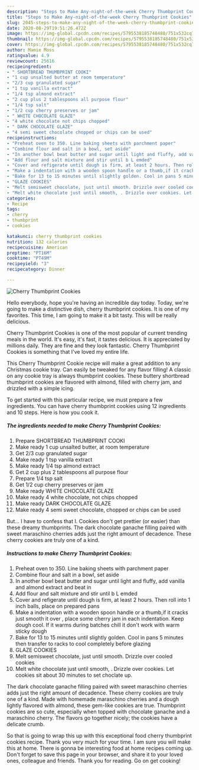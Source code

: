 ```yaml
---
description: "Steps to Make Any-night-of-the-week Cherry Thumbprint Cookies"
title: "Steps to Make Any-night-of-the-week Cherry Thumbprint Cookies"
slug: 2045-steps-to-make-any-night-of-the-week-cherry-thumbprint-cookies
date: 2020-08-29T19:51:26.472Z
image: https://img-global.cpcdn.com/recipes/5795538185748480/751x532cq70/cherry-thumbprint-cookies-recipe-main-photo.jpg
thumbnail: https://img-global.cpcdn.com/recipes/5795538185748480/751x532cq70/cherry-thumbprint-cookies-recipe-main-photo.jpg
cover: https://img-global.cpcdn.com/recipes/5795538185748480/751x532cq70/cherry-thumbprint-cookies-recipe-main-photo.jpg
author: Mamie Moss
ratingvalue: 4.9
reviewcount: 25616
recipeingredient:
- " SHORTBREAD THUMBPRINT COOKI"
- "1 cup unsalted butter at room temperature"
- "2/3 cup granulated sugar"
- "1 tsp vanilla extract"
- "1/4 tsp almond extract"
- "2 cup plus 2 tablespoons all purpose flour"
- "1/4 tsp salt"
- "1/2 cup cherry preserves or jam"
- " WHITE CHOCOLATE GLAZE"
- "4 white chocolate not chips chopped"
- " DARK CHOCOLATE GLAZE"
- "4 semi sweet chocolate chopped or chips can be used"
recipeinstructions:
- "Preheat oven to 350. Line baking sheets with parchment paper"
- "Combine flour and salt in a bowl, set aside"
- "In another bowl beat butter and sugar until light and fluffy, add vanilla and almond extract and beat in"
- "Add flour and salt mixture and stir until b L emded"
- "Cover and refigerate until dough is firm, at least 2 hours. Then roll into 1 inch balls, place on prepared pans"
- "Make a indentation with a wooden spoon handle or a thumb,if it cracks just smooth it over , place some cherry jam in each indentation. Keep dough cool. If it warms during batches chill it don&#39;t work with warm sticky dough"
- "Bake for 13 to 15 minutes until slightly golden. Cool in pans 5 minutes then transfer to racks to cool completely  before glazing"
- "GLAZE COOKIES"
- "Melt semisweet chocolate, just until smooth. Drizzle over cooled cookies"
- "Melt white chocolate just until smooth, . Drizzle over cookies. Let cookies  sit about 30 minutes to set choclate up."
categories:
- Recipe
tags:
- cherry
- thumbprint
- cookies

katakunci: cherry thumbprint cookies 
nutrition: 132 calories
recipecuisine: American
preptime: "PT16M"
cooktime: "PT49M"
recipeyield: "3"
recipecategory: Dinner

---
```



![Cherry Thumbprint Cookies](https://img-global.cpcdn.com/recipes/5795538185748480/751x532cq70/cherry-thumbprint-cookies-recipe-main-photo.jpg)

Hello everybody, hope you're having an incredible day today. Today, we're going to make a distinctive dish, cherry thumbprint cookies. It is one of my favorites. This time, I am going to make it a bit tasty. This will be really delicious.

Cherry Thumbprint Cookies is one of the most popular of current trending meals in the world. It's easy, it's fast, it tastes delicious. It is appreciated by millions daily. They are fine and they look fantastic. Cherry Thumbprint Cookies is something that I've loved my entire life.

This Cherry Thumbprint Cookie recipe will make a great addition to any Christmas cookie tray. Can easily be tweaked for any flavor filling! A classic on any cookie tray is always thumbprint cookies. These buttery shortbread thumbprint cookies are flavored with almond, filled with cherry jam, and drizzled with a simple icing.


To get started with this particular recipe, we must prepare a few ingredients. You can have cherry thumbprint cookies using 12 ingredients and 10 steps. Here is how you cook it.

<!--inarticleads1-->

##### The ingredients needed to make Cherry Thumbprint Cookies:

1. Prepare  SHORTBREAD THUMBPRINT COOKI
1. Make ready 1 cup unsalted butter, at room temperature
1. Get 2/3 cup granulated sugar
1. Make ready 1 tsp vanilla extract
1. Make ready 1/4 tsp almond extract
1. Get 2 cup plus 2 tablespoons all purpose flour
1. Prepare 1/4 tsp salt
1. Get 1/2 cup cherry preserves or jam
1. Make ready  WHITE CHOCOLATE GLAZE
1. Make ready 4 white chocolate, not chips chopped
1. Make ready  DARK CHOCOLATE GLAZE
1. Make ready 4 semi sweet chocolate, chopped or chips can be used


But… I have to confess that I. Cookies don&#39;t get prettier (or easier) than these dreamy thumbprints. The dark chocolate ganache filling paired with sweet maraschino cherries adds just the right amount of decadence. These cherry cookies are truly one of a kind. 

<!--inarticleads2-->

##### Instructions to make Cherry Thumbprint Cookies:

1. Preheat oven to 350. Line baking sheets with parchment paper
1. Combine flour and salt in a bowl, set aside
1. In another bowl beat butter and sugar until light and fluffy, add vanilla and almond extract and beat in
1. Add flour and salt mixture and stir until b L emded
1. Cover and refigerate until dough is firm, at least 2 hours. Then roll into 1 inch balls, place on prepared pans
1. Make a indentation with a wooden spoon handle or a thumb,if it cracks just smooth it over , place some cherry jam in each indentation. Keep dough cool. If it warms during batches chill it don&#39;t work with warm sticky dough
1. Bake for 13 to 15 minutes until slightly golden. Cool in pans 5 minutes then transfer to racks to cool completely  before glazing
1. GLAZE COOKIES
1. Melt semisweet chocolate, just until smooth. Drizzle over cooled cookies
1. Melt white chocolate just until smooth, . Drizzle over cookies. Let cookies  sit about 30 minutes to set choclate up.


The dark chocolate ganache filling paired with sweet maraschino cherries adds just the right amount of decadence. These cherry cookies are truly one of a kind. Made with homemade maraschino cherries and a dough lightly flavored with almond, these gem-like cookies are true. Thumbprint cookies are so cute, especially when topped with chocolate ganache and a maraschino cherry. The flavors go together nicely; the cookies have a delicate crumb. 

So that is going to wrap this up with this exceptional food cherry thumbprint cookies recipe. Thank you very much for your time. I am sure you will make this at home. There is gonna be interesting food at home recipes coming up. Don't forget to save this page in your browser, and share it to your loved ones, colleague and friends. Thank you for reading. Go on get cooking!
